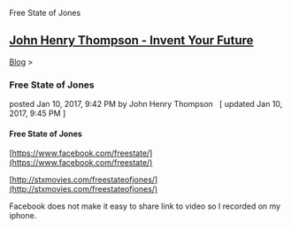Free State of Jones 

[John Henry Thompson - Invent Your Future](../index.html)
---------------------------------------------------------

    

[Blog](../z-blog-1.html)‎ > ‎

### Free State of Jones

posted Jan 10, 2017, 9:42 PM by John Henry Thompson   \[ updated Jan 10, 2017, 9:45 PM \]

  

#### Free State of Jones

  

  

[https://www.facebook.com/freestate/](https://www.facebook.com/freestate/)

[http://stxmovies.com/freestateofjones/](http://stxmovies.com/freestateofjones/)

  

Facebook does not make it easy to share link to video so I recorded on my iphone.

